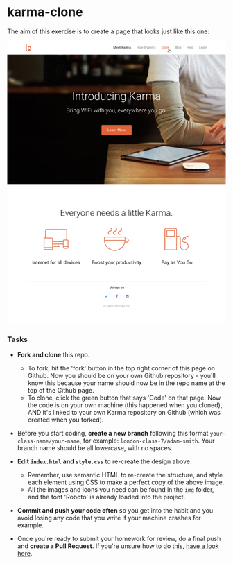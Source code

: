 # karma-clone

The aim of this exercise is to create a page that looks just like this one:

![alt text](./Karma%20-%20desktop%20design.png "Karma desktop design")

### Tasks

- **Fork and clone** this repo.

  - To fork, hit the 'fork' button in the top right corner of this page on Github.
    Now you should be on your own Github repository - you'll know this because your name should now be in the repo name at the top of the Github page.
  - To clone, click the green button that says 'Code' on that page.
    Now the code is on your own machine (this happened when you cloned), AND it's linked to your own Karma repository on Github (which was created when you forked).

- Before you start coding, **create a new branch** following this format `your-class-name/your-name`, for example: `london-class-7/adam-smith`. Your branch name should be all lowercase, with no spaces.

- **Edit `index.html` and `style.css`** to re-create the design above.

  - Remember, use semantic HTML to re-create the structure, and style each element using CSS to make a perfect copy of the above image.
  - All the images and icons you need can be found in the `img` folder, and the font 'Roboto' is already loaded into the project.

- **Commit and push your code often** so you get into the habit and you avoid losing any code that you write if your machine crashes for example.
- Once you're ready to submit your homework for review, do a final push and **create a Pull Request**. If you're unsure how to do this, [have a look here](https://syllabus.codeyourfuture.io/git/cheatsheet/#i-want-to-send-my-code-to-volunteers-pushing).
